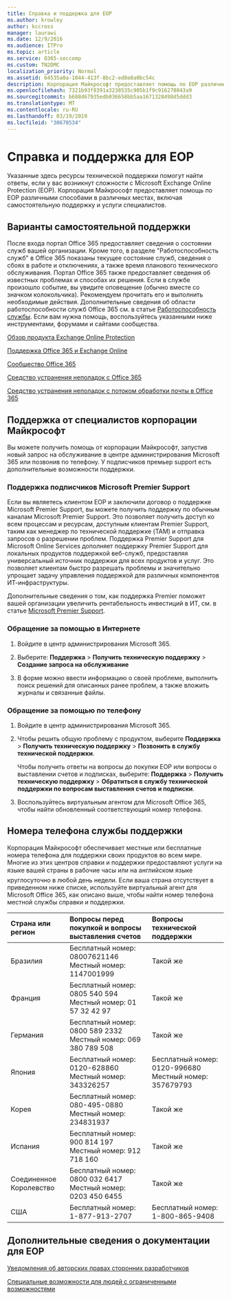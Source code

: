 ```yaml
---
title: Справка и поддержка для EOP
ms.author: krowley
author: kccross
manager: laurawi
ms.date: 12/9/2016
ms.audience: ITPro
ms.topic: article
ms.service: O365-seccomp
ms.custom: TN2DMC
localization_priority: Normal
ms.assetid: 64535a0a-1044-413f-8bc2-ed8e8a0bc54c
description: Корпорация Майкрософт предоставляет помощь по EOP различными способами в различных местах, включая самостоятельную поддержку и услуги специалистов.
ms.openlocfilehash: 7321b93f8391a3238535c905b1f9c916278843a9
ms.sourcegitcommit: b688d67935edb036658bb5aa1671328498d5ddd3
ms.translationtype: MT
ms.contentlocale: ru-RU
ms.lasthandoff: 03/19/2019
ms.locfileid: "30670534"
---
```

# <a name="help-and-support-for-eop"></a>Справка и поддержка для EOP

Указанные здесь ресурсы технической поддержки помогут найти ответы, если у вас возникнут сложности с Microsoft Exchange Online Protection (EOP). Корпорация Майкрософт предоставляет помощь по EOP различными способами в различных местах, включая самостоятельную поддержку и услуги специалистов. 
  
## <a name="self-support-options"></a>Варианты самостоятельной поддержки

После входа портал Office 365 предоставляет сведения о состоянии служб вашей организации. Кроме того, в разделе "Работоспособность служб" в Office 365 показаны текущее состояние служб, сведения о сбоях в работе и отключениях, а также время планового технического обслуживания. Портал Office 365 также предоставляет сведения об известных проблемах и способах их решения. Если в службе произошло событие, вы увидите оповещение (обычно вместе со значком колокольчика). Рекомендуем прочитать его и выполнить необходимые действия. Дополнительные сведения об области работоспособности служб Office 365 см. в статье [Работоспособность службы](https://go.microsoft.com/fwlink/?LinkId=394289). Если вам нужна помощь, воспользуйтесь указанными ниже инструментами, форумами и сайтами сообщества.
  
[Обзор продукта Exchange Online Protection](https://go.microsoft.com/fwlink/p/?LinkId=279912)
  
[Поддержка Office 365 и Exchange Online](https://go.microsoft.com/fwlink/?LinkId=299655)
  
[Сообщество Office 365](https://go.microsoft.com/fwlink/?LinkId=299656)
  
[Средство устранения неполадок с Office 365](https://go.microsoft.com/fwlink/?LinkId=299657)
  
[Средство устранения неполадок с потоком обработки почты в Office 365](https://go.microsoft.com/fwlink/?LinkId=323470)
  
## <a name="assisted-support-from-microsoft"></a>Поддержка от специалистов корпорации Майкрософт

Вы можете получить помощь от корпорации Майкрософт, запустив новый запрос на обслуживание в центре администрирования Microsoft 365 или позвонив по телефону. У подписчиков премьер support есть дополнительные возможности поддержки.
  
### <a name="support-for-microsoft-premier-support-subscribers"></a>Поддержка подписчиков Microsoft Premier Support

Если вы являетесь клиентом EOP и заключили договор о поддержке Microsoft Premier Support, вы можете получить поддержку по обычным каналам Microsoft Premier Support. Это позволяет получить доступ ко всем процессам и ресурсам, доступным клиентам Premier Support, таким как менеджер по технической поддержке (TAM) и отправка запросов о разрешении проблем. Поддержка Premier Support для Microsoft Online Services дополняет поддержку Premier Support для локальных продуктов поддержкой веб-служб, предоставляя универсальный источник поддержки для всех продуктов и услуг. Это позволяет клиентам быстро разрешать проблемы и значительно упрощает задачу управления поддержкой для различных компонентов ИТ-инфраструктуры.
  
Дополнительные сведения о том, как поддержка Premier поможет вашей организации увеличить рентабельность инвестиций в ИТ, см. в статье [Microsoft Premier Support](https://go.microsoft.com/fwlink/?LinkId=317437).
  
### <a name="ask-for-help-on-the-web"></a>Обращение за помощью в Интернете

1. Войдите в центр администрирования Microsoft 365.
    
2. Выберите: **Поддержка** \> **Получить техническую поддержку** \> **Создание запроса на обслуживание**
    
3. В форме можно ввести информацию о своей проблеме, выполнить поиск решений для описанных ранее проблем, а также вложить журналы и связанные файлы.
    
### <a name="ask-for-help-on-the-telephone"></a>Обращение за помощью по телефону

1. Войдите в центр администрирования Microsoft 365.
    
2. Чтобы решить общую проблему с продуктом, выберите **Поддержка** \> **Получить техническую поддержку** \> **Позвонить в службу технической поддержки**.
    
    Чтобы получить ответы на вопросы до покупки EOP или вопросы о выставлении счетов и подписках, выберите: **Поддержка** \> **Получить техническую поддержку** \> **Обратиться в службу технической поддержки по вопросам выставления счетов и подписки**.
    
3. Воспользуйтесь виртуальным агентом для Microsoft Office 365, чтобы найти обновленный соответствующий номер телефона.
    
## <a name="support-telephone-numbers"></a>Номера телефона службы поддержки

Корпорация Майкрософт обеспечивает местные или бесплатные номера телефона для поддержки своих продуктов во всем мире. Многие из этих центров справки и поддержки предоставляют услуги на языке вашей страны в рабочие часы или на английском языке  круглосуточно в любой день недели. Если ваша страна отсутствует в приведенном ниже списке, используйте виртуальный агент для Microsoft Office 365, как описано выше, чтобы найти номер телефона местной службы справки и поддержки.
  
|**Страна или регион**|**Вопросы перед покупкой и вопросы выставления счетов**|**Вопросы технической поддержки**|
|:-----|:-----|:-----|
|Бразилия  <br/> |Бесплатный номер: 08007621146          Местный номер: 1147001999  <br/> |Такой же  <br/> |
|Франция  <br/> |Бесплатный номер: 0805 540 594           Местный номер: 01 57 32 42 97  <br/> |Такой же  <br/> |
|Германия  <br/> |Бесплатный номер: 0800 589 2332           Местный номер: 069 380 789 508  <br/> |Такой же  <br/> |
|Япония  <br/> |Бесплатный номер: 0120-628860          Местный номер: 343326257  <br/> |Бесплатный номер: 0120-996680          Местный номер: 357679793  <br/> |
|Корея  <br/> |Бесплатный номер: 080-495-0880          Местный номер: 234831937  <br/> |Такой же  <br/> |
|Испания  <br/> |Бесплатный номер: 900 814 197          Местный номер: 912 718 160  <br/> |Такой же  <br/> |
|Соединенное Королевство  <br/> |Бесплатный номер: 0800 032 6417          Местный номер: 0203 450 6455  <br/> |Такой же  <br/> |
|США  <br/> |Бесплатный номер: 1-877-913-2707  <br/> |Бесплатный номер: 1-800-865-9408  <br/> |
   
## <a name="for-more-information-about-eop-documentation"></a>Дополнительные сведения о документации для EOP

[Уведомления об авторских правах сторонних разработчиков](third-party-copyright-notices.md)
  
[Специальные возможности для людей с ограниченными возможностями](accessibility-for-people-with-disabilities.md)
  


